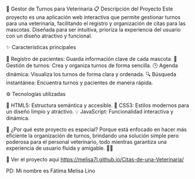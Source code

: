 🐾 Gestor de Turnos para Veterinaria
📋 Descripción del Proyecto
Este proyecto es una aplicación web interactiva que permite gestionar turnos para una veterinaria, facilitando el registro y organización de citas para las mascotas. Diseñada para ser intuitiva, prioriza la experiencia del usuario con un diseño atractivo y funcional.

✨ Características principales

🐶 Registro de pacientes: Guarda información clave de cada mascota.
📅 Gestión de turnos: Crea y organiza turnos de forma sencilla.
🕒 Agenda dinámica: Visualiza los turnos de forma clara y ordenada.
🔍 Búsqueda instantánea: Encuentra turnos y pacientes de manera rápida.


⚙️ Tecnologías utilizadas

🎨 HTML5: Estructura semántica y accesible.
🎨 CSS3: Estilos modernos para un diseño limpio y atractivo.
💡 JavaScript: Funcionalidad interactiva y dinámica.


🎯 ¿Por qué este proyecto es especial?
Porque está enfocado en hacer más eficiente la organización de turnos, brindando una solución simple pero poderosa para el personal veterinario, todo mientras garantiza una experiencia de usuario fluida y amigable. 🐾✨

🔗 Ver el proyecto aquí
https://melisa7l.github.io/Citas-de-una-Veterinaria/

PD: Mi nombre es Fátima Melisa Lino
